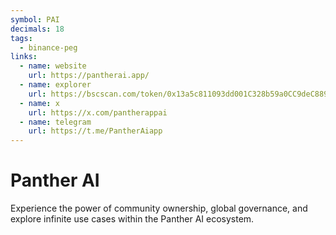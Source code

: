 ```yaml
---
symbol: PAI
decimals: 18
tags:
  - binance-peg
links:
  - name: website
    url: https://pantherai.app/
  - name: explorer
    url: https://bscscan.com/token/0x13a5c811093dd001C328b59a0CC9deC88951F042
  - name: x
    url: https://x.com/pantherappai
  - name: telegram
    url: https://t.me/PantherAiapp
---
```


# Panther AI

Experience the power of community ownership, global governance, and explore infinite use cases within the Panther AI ecosystem.
